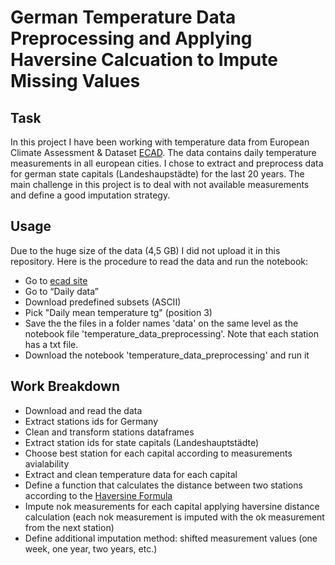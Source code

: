 # German Temperature Data Preprocessing and Applying Haversine Calcuation to Impute Missing Values

## Task
In this project I have been working with temperature data from 
European Climate Assessment & Dataset [ECAD](https://www.ecad.eu/).
The data contains daily temperature measurements in all european cities. 
I chose to extract and preprocess data for german state capitals (Landeshaupstädte) for the last 20 
years. 
The main challenge in this project is to deal with not available measurements
and define a good imputation strategy.

## Usage
Due to the huge size of the data (4,5 GB) I did not upload it in this repository.
Here is the procedure to read the data and run the notebook:


- Go to [ecad site](https://www.ecad.eu/)
- Go to “Daily data”
- Download predefined subsets (ASCII) 
- Pick "Daily mean temperature tg" (position 3)
- Save the the files in a folder names 'data' on the same level as the notebook file 'temperature_data_preprocessing'.
Note that each station has a txt file.
- Download the notebook 'temperature_data_preprocessing' and run it

## Work Breakdown

- Download and read the data
- Extract stations ids for Germany
- Clean and transform stations dataframes
- Extract station ids for state capitals (Landeshauptstädte)
- Choose best station for each capital according to measurements avialability
- Extract and clean temperature data for each capital
- Define a function that calculates the distance between two stations according to the [Haversine Formula](https://en.wikipedia.org/wiki/Haversine_formula)
- Impute nok measurements for each capital applying haversine distance calculation (each nok measurement is imputed 
with the ok measurement from the next station)
- Define additional imputation method: shifted measurement values (one week, 
one year, two years, etc.)

